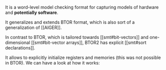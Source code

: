 
It is a word-level model checking format for capturing models of hardware and **potentially software**.

It generalizes and extends BTOR format, which is also sort of a generalization of [[AIGER]].

In contrast to BTOR, which is tailored towards [[smt#bit-vectors]] and one-dimensional [[smt#bit-vector arrays]], BTOR2 has explicit [[smt#sort declarations]].

It allows to explicitly initialize registers and memories (this was not possible in BTOR). We can have a look at how it works:
